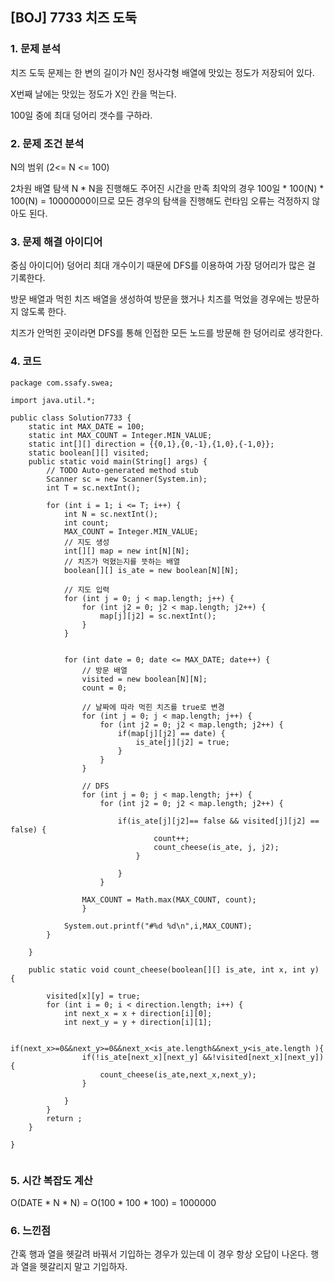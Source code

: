 ## [BOJ] 7733 치즈 도둑

### 1. 문제 분석 
치즈 도둑 문제는 한 변의 길이가 N인 정사각형 배열에 맛있는 정도가 저장되어 있다. 

X번째 날에는 맛있는 정도가 X인 칸을 먹는다.

100일 중에 최대 덩어리 갯수를 구하라.
### 2. 문제 조건 분석
N의 범위 (2<= N <= 100)

2차원 배열 탐색 N * N을 진행해도 주어진 시간을 만족
최악의 경우 100일 * 100(N) * 100(N) = 10000000이므로 
모든 경우의 탐색을 진행해도 런타임 오류는 걱정하지 않아도 된다.
### 3. 문제 해결 아이디어
중심 아이디어)
덩어리 최대 개수이기 때문에 DFS를 이용하여 가장 덩어리가 많은 걸 기록한다.

방문 배열과 먹힌 치즈 배열을 생성하여 방문을 했거나 치즈를 먹었을 경우에는 방문하지 않도록 한다.

치즈가 안먹힌 곳이라면 DFS를 통해 인접한 모든 노드를 방문해 한 덩어리로 생각한다.
### 4. 코드 
```
package com.ssafy.swea;

import java.util.*;

public class Solution7733 {
	static int MAX_DATE = 100;
	static int MAX_COUNT = Integer.MIN_VALUE;
	static int[][] direction = {{0,1},{0,-1},{1,0},{-1,0}};
	static boolean[][] visited;
	public static void main(String[] args) {
		// TODO Auto-generated method stub
		Scanner sc = new Scanner(System.in);
		int T = sc.nextInt();
		
		for (int i = 1; i <= T; i++) {
			int N = sc.nextInt();
			int count;
			MAX_COUNT = Integer.MIN_VALUE;
			// 지도 생성
			int[][] map = new int[N][N];
			// 치즈가 먹혔는지를 뜻하는 배열
			boolean[][] is_ate = new boolean[N][N];
			
			// 지도 입력
			for (int j = 0; j < map.length; j++) {
				for (int j2 = 0; j2 < map.length; j2++) {
					map[j][j2] = sc.nextInt();
				}
			}
			
			
			for (int date = 0; date <= MAX_DATE; date++) {
				// 방문 배열
				visited = new boolean[N][N];
				count = 0;
				
				// 날짜에 따라 먹힌 치즈를 true로 변경
				for (int j = 0; j < map.length; j++) {
					for (int j2 = 0; j2 < map.length; j2++) {
						if(map[j][j2] == date) {
							is_ate[j][j2] = true;
						}
					}
				}
				
				// DFS 
				for (int j = 0; j < map.length; j++) {
					for (int j2 = 0; j2 < map.length; j2++) {
						
						if(is_ate[j][j2]== false && visited[j][j2] == false) {
								count++;
								count_cheese(is_ate, j, j2);
							}
							
						}
					}
			
				MAX_COUNT = Math.max(MAX_COUNT, count);
				}

			System.out.printf("#%d %d\n",i,MAX_COUNT);
		}
		
	}
	
	public static void count_cheese(boolean[][] is_ate, int x, int y) {
		
		visited[x][y] = true;
		for (int i = 0; i < direction.length; i++) {
			int next_x = x + direction[i][0];
			int next_y = y + direction[i][1];
			
			if(next_x>=0&&next_y>=0&&next_x<is_ate.length&&next_y<is_ate.length ){
				if(!is_ate[next_x][next_y] &&!visited[next_x][next_y]){
					count_cheese(is_ate,next_x,next_y);
				}
				
			}
		}
		return ;
	}

}


```

### 5. 시간 복잡도 계산
O(DATE * N * N) = O(100 * 100 * 100) = 1000000
### 6. 느낀점
간혹 행과 열을 헷갈려 바꿔서 기입하는 경우가 있는데 이 경우 항상 오답이 나온다. 행과 열을 헷갈리지 말고 기입하자.
